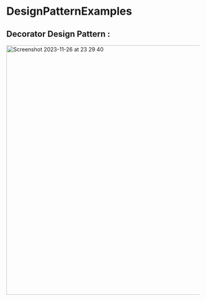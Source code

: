 # DesignPatternExamples
## Decorator Design Pattern :
<img width="651" alt="Screenshot 2023-11-26 at 23 29 40" src="https://github.com/HashemGhanim/DesignPatternExamples/assets/72875896/1b181b82-3a21-4379-a387-b44fb8d6931b">
